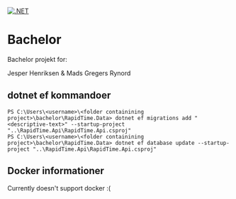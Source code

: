 [![.NET](https://github.com/Tiffanatic/Bachelor/actions/workflows/dotnet.yml/badge.svg)](https://github.com/Tiffanatic/Bachelor/actions/workflows/dotnet.yml)
# Bachelor

Bachelor projekt for:

Jesper Henriksen & Mads Gregers Rynord

## dotnet ef kommandoer
```
PS C:\Users\<username>\<folder containining project>\bachelor\RapidTime.Data> dotnet ef migrations add "<descriptive-text>" --startup-project "..\RapidTime.Api\RapidTime.Api.csproj" 
PS C:\Users\<username>\<folder containining project>\bachelor\RapidTime.Data> dotnet ef database update --startup-project "..\RapidTime.Api\RapidTime.Api.csproj"
```

## Docker informationer

Currently doesn't support docker :(
